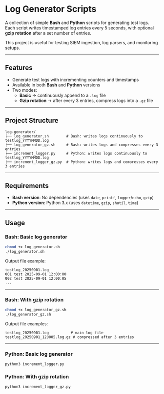 # Log Generator Scripts

A collection of simple **Bash** and **Python** scripts for generating test logs.  
Each script writes timestamped log entries every 5 seconds, with optional **gzip rotation** after a set number of entries.  

This project is useful for testing SIEM ingestion, log parsers, and monitoring setups.  

---

## Features
- Generate test logs with incrementing counters and timestamps  
- Available in both **Bash** and **Python** versions  
- Two modes:
  - **Basic** → continuously append to a `.log` file  
  - **Gzip rotation** → after every 3 entries, compress logs into a `.gz` file  

---

## Project Structure
```
log-generator/
├── log_generator.sh        # Bash: writes logs continuously to testlog_YYYYMMDD.log
├── log_generator_gz.sh     # Bash: writes logs and compresses every 3 entries
├── increment_logger.py     # Python: writes logs continuously to testlog_YYYYMMDD.log
├── increment_logger_gz.py  # Python: writes logs and compresses every 3 entries
```

---

## Requirements
- **Bash version**: No dependencies (uses `date`, `printf`, `logger`/`echo`, `gzip`)  
- **Python version**: Python 3.x (uses `datetime`, `gzip`, `shutil`, `time`)  

---

## Usage

### Bash: Basic log generator
```bash
chmod +x log_generator.sh
./log_generator.sh
```
Output file example:  
```
testlog_20250901.log
001 test 2025-09-01 12:00:00
002 test 2025-09-01 12:00:05
...
```

---

### Bash: With gzip rotation
```bash
chmod +x log_generator_gz.sh
./log_generator_gz.sh
```
Output file examples:  
```
testlog_20250901.log          # main log file
testlog_20250901_120005.log.gz # compressed after 3 entries
```

---

### Python: Basic log generator
```bash
python3 increment_logger.py
```

### Python: With gzip rotation
```bash
python3 increment_logger_gz.py
```
